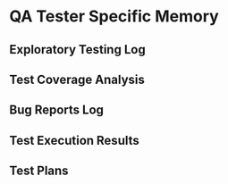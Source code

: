 # QA Tester Specific Memory
<!-- Entries below should be added reverse chronologically (newest first) -->

## Exploratory Testing Log
<!-- Append notes from exploratory sessions using the format below -->

## Test Coverage Analysis
<!-- Append coverage analysis notes using the format below -->

## Bug Reports Log
<!-- Append new bug reports using the format below -->

## Test Execution Results
<!-- Append summaries of test runs using the format below -->

## Test Plans
<!-- Append new test plans (E2E, UAT, Integration, Exploratory) using the format below -->